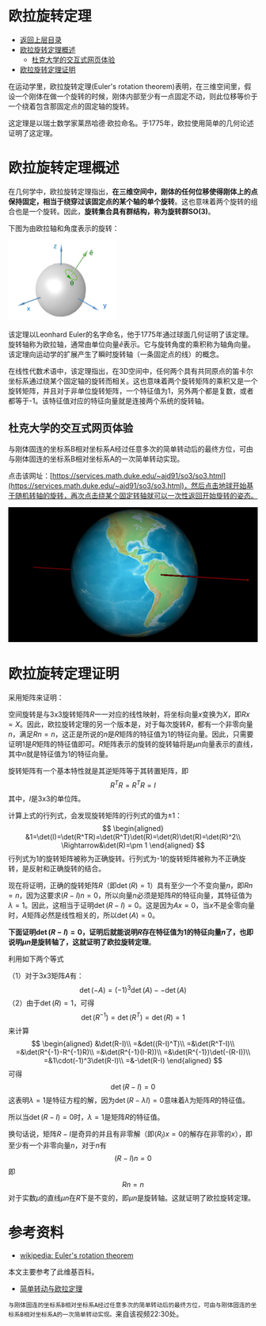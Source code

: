 # 欧拉旋转定理

* [返回上层目录](../navigation.md)
* [欧拉旋转定理概述](#欧拉旋转定理概述)
  * [杜克大学的交互式网页体验](#杜克大学的交互式网页体验)
* [欧拉旋转定理证明](#欧拉旋转定理证明)

在运动学里，欧拉旋转定理(Euler's rotation theorem)表明，在三维空间里，假设一个刚体在做一个旋转的时候，刚体内部至少有一点固定不动，则此位移等价于一个绕着包含那固定点的固定轴的旋转。

这定理是以瑞士数学家莱昂哈德·欧拉命名。于1775年，欧拉使用简单的几何论述证明了这定理。

# 欧拉旋转定理概述

在几何学中，欧拉旋转定理指出，**在三维空间中，刚体的任何位移使得刚体上的点保持固定，相当于绕穿过该固定点的某个轴的单个旋转**。这也意味着两个旋转的组合也是一个旋转。因此，**旋转集合具有群结构，称为旋转群SO(3)**。

下图为由欧拉轴和角度表示的旋转：

![euler-axis-angle](pic/euler-axis-angle.png)

该定理以Leonhard Euler的名字命名，他于1775年通过球面几何证明了该定理。旋转轴称为欧拉轴，通常由单位向量$\hat{e}$表示。它与旋转角度的乘积称为轴角向量。该定理向运动学的扩展产生了瞬时旋转轴（一条固定点的线）的概念。

在线性代数术语中，该定理指出，在3D空间中，任何两个具有共同原点的笛卡尔坐标系通过绕某个固定轴的旋转而相关。这也意味着两个旋转矩阵的乘积又是一个旋转矩阵，并且对于非单位旋转矩阵，一个特征值为1，另外两个都是复数，或者都等于-1。该特征值对应的特征向量就是连接两个系统的旋转轴。

## 杜克大学的交互式网页体验

与刚体固连的坐标系B相对坐标系A经过任意多次的简单转动后的最终方位，可由与刚体固连的坐标系B相对坐标系A的一次简单转动实现。

点击该网址：[https://services.math.duke.edu/~ajd91/so3/so3.html](https://services.math.duke.edu/~ajd91/so3/so3.html)，然后点击地球开始基于随机转轴的旋转，再次点击绕某个固定转轴就可以一次性返回开始旋转的姿态。

![duke-edu-so3](pic/duke-edu-so3.png)

# 欧拉旋转定理证明

采用矩阵来证明：

空间旋转是与3x3旋转矩阵$R$一一对应的线性映射，将坐标向量$x$变换为$X$，即$Rx=X$。因此，欧拉旋转定理的另一个版本是，对于每次旋转$R$，都有一个非零向量$n$，满足$Rn=n$，这正是所说的$n$是$R$矩阵的特征值为1的特征向量。因此，只需要证明1是$R$矩阵的特征值即可。$R$矩阵表示的旋转的旋转轴将是$\mu n$向量表示的直线，其中$n$就是特征值为1的特征向量。

旋转矩阵有一个基本特性就是其逆矩阵等于其转置矩阵，即
$$
R^TR=R^TR=I
$$
其中，$I$是3x3的单位阵。

计算上式的行列式，会发现旋转矩阵的行列式的值为$\pm 1$：
$$
\begin{aligned}
&1=\det(I)=\det(R^TR)=\det(R^T)\det(R)=\det(R)\det(R)=\det(R)^2\\
\Rightarrow&\det(R)=\pm 1
\end{aligned}
$$
行列式为1的旋转矩阵被称为正确旋转。行列式为-1的旋转矩阵被称为不正确旋转，是反射和正确旋转的结合。

现在将证明，正确的旋转矩阵$R$（即$\det(R)=1$）具有至少一个不变向量$n$，即$Rn=n$，因为这要求$(R-I)n=0$，所以向量$n$必须是矩阵$R$的特征向量，其特征值为$\lambda=1$。因此，这相当于证明$\det(R-I)=0$。这是因为$Ax=0$，当$x$不是全零向量时，$A$矩阵必然是线性相关的，所以$\det(A)=0$。

**下面证明$\det(R-I)=0$，证明后就能说明$R$存在特征值为1的特征向量$n$了，也即说明$\mu n$是旋转轴了，这就证明了欧拉旋转定理**。

利用如下两个等式

（1）对于3x3矩阵$A$有：
$$
\det(-A)=(-1)^3\det(A)--\det(A)
$$
（2）由于$\det(R)=1$，可得
$$
\det(R^{-1})=\det(R^T)=\det(R)=1
$$
来计算
$$
\begin{aligned}
&\det(R-I)\\
=&det((R-I)^T)\\
=&\det(R^T-I)\\
=&\det(R^{-1}-R^{-1}R)\\
=&\det(R^{-1}(I-R))\\
=&\det(R^{-1})\det(-(R-I))\\
=&1\cdot(-1)^3\det(R-I)\\
=&-\det(R-I)
\end{aligned}
$$
可得
$$
\det(R-I)=0
$$
这表明$\lambda=1$是特征方程的解，因为$\det(R-\lambda I)=0$意味着$\lambda$为矩阵$R$的特征值。

所以当$\det(R-I)=0$时，$\lambda=1$是矩阵$R$的特征值。

换句话说，矩阵$R-I$是奇异的并且有非零解（即$(R_I)x=0$的解存在非零的$x$），即至少有一个非零向量$n$，对于$n$有
$$
(R-I)n=0
$$
即
$$
Rn=n
$$
对于实数$\mu$的直线$\mu n$在$R$下是不变的，即$\mu n$是旋转轴。这就证明了欧拉旋转定理。

# 参考资料

* [wikipedia: Euler's rotation theorem](https://en.wikipedia.org/wiki/Euler%27s_rotation_theorem)

本文主要参考了此维基百科。

* [简单转动与欧拉定理](https://www.bilibili.com/video/BV1Uh4y1E7rP/?vd_source=147fb813418c7610c21b6a5618c85cb7)

`与刚体固连的坐标系B相对坐标系A经过任意多次的简单转动后的最终方位，可由与刚体固连的坐标系B相对坐标系A的一次简单转动实现。`来自该视频22:30处。



